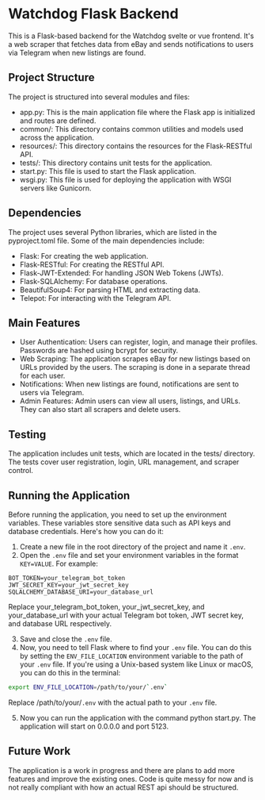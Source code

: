# Watchdog Flask Backend

This is a Flask-based backend for the Watchdog svelte or vue frontend. It's a web scraper that fetches data from eBay and sends notifications to users via Telegram when new listings are found.

## Project Structure

The project is structured into several modules and files:

- app.py: This is the main application file where the Flask app is initialized and routes are defined.
- common/: This directory contains common utilities and models used across the application.
- resources/: This directory contains the resources for the Flask-RESTful API.
- tests/: This directory contains unit tests for the application.
- start.py: This file is used to start the Flask application.
- wsgi.py: This file is used for deploying the application with WSGI servers like Gunicorn.

## Dependencies

The project uses several Python libraries, which are listed in the pyproject.toml file. Some of the main dependencies include:

- Flask: For creating the web application.
- Flask-RESTful: For creating the RESTful API.
- Flask-JWT-Extended: For handling JSON Web Tokens (JWTs).
- Flask-SQLAlchemy: For database operations.
- BeautifulSoup4: For parsing HTML and extracting data.
- Telepot: For interacting with the Telegram API.

## Main Features

- User Authentication: Users can register, login, and manage their profiles. Passwords are hashed using bcrypt for security.
- Web Scraping: The application scrapes eBay for new listings based on URLs provided by the users. The scraping is done in a separate thread for each user.
- Notifications: When new listings are found, notifications are sent to users via Telegram.
- Admin Features: Admin users can view all users, listings, and URLs. They can also start all scrapers and delete users.

## Testing

The application includes unit tests, which are located in the tests/ directory. The tests cover user registration, login, URL management, and scraper control.

## Running the Application

Before running the application, you need to set up the environment variables. These variables store sensitive data such as API keys and database credentials. Here's how you can do it:

1. Create a new file in the root directory of the project and name it `.env`.
2. Open the `.env` file and set your environment variables in the format `KEY=VALUE`. For example:

```env
BOT_TOKEN=your_telegram_bot_token
JWT_SECRET_KEY=your_jwt_secret_key
SQLALCHEMY_DATABASE_URI=your_database_url
```

Replace your_telegram_bot_token, your_jwt_secret_key, and your_database_url with your actual Telegram bot token, JWT secret key, and database URL respectively.

3. Save and close the `.env` file.
4. Now, you need to tell Flask where to find your `.env` file. You can do this by setting the `ENV_FILE_LOCATION` environment variable to the path of your `.env` file. If you're using a Unix-based system like Linux or macOS, you can do this in the terminal:

```bash
export ENV_FILE_LOCATION=/path/to/your/`.env`
```

Replace /path/to/your/`.env` with the actual path to your `.env` file.

5. Now you can run the application with the command python start.py. The application will start on 0.0.0.0 and port 5123.

## Future Work

The application is a work in progress and there are plans to add more features and improve the existing ones. Code is quite messy for now and is not really compliant with how an actual REST api should be structured.
